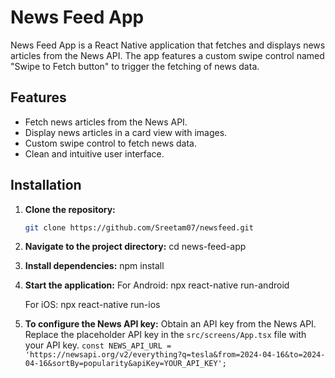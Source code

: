 # News Feed App

News Feed App is a React Native application that fetches and displays news articles from the News API. The app features a custom swipe control named "Swipe to Fetch button" to trigger the fetching of news data.

## Features

- Fetch news articles from the News API.
- Display news articles in a card view with images.
- Custom swipe control to fetch news data.
- Clean and intuitive user interface.

## Installation

1. **Clone the repository:**

   ```bash
   git clone https://github.com/Sreetam07/newsfeed.git

2. **Navigate to the project directory:**
   cd news-feed-app

3. **Install dependencies:**
   npm install

4. **Start the application:**
   For Android:
   npx react-native run-android

   For iOS:
   npx react-native run-ios

5. **To configure the News API key:**
  Obtain an API key from the News API.
  Replace the placeholder API key in the `src/screens/App.tsx` file with your API key.
  `const NEWS_API_URL = 'https://newsapi.org/v2/everything?q=tesla&from=2024-04-16&to=2024-04-16&sortBy=popularity&apiKey=YOUR_API_KEY';`





